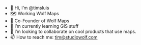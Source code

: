 - 👋 Hi, I’m @timsluis
- 🗺️ Working Wolf Maps 
- 🐺 Co-Founder of Wolf Maps
- 🌱 I’m currently learning GIS stuff
- 💞️ I’m looking to collaborate on cool products that use maps.
- 📫 How to reach me: tim@studiowolf.com

<!---
timsluis/timsluis is a ✨ special ✨ repository because its `README.md` (this file) appears on your GitHub profile.
You can click the Preview link to take a look at your changes.
--->

